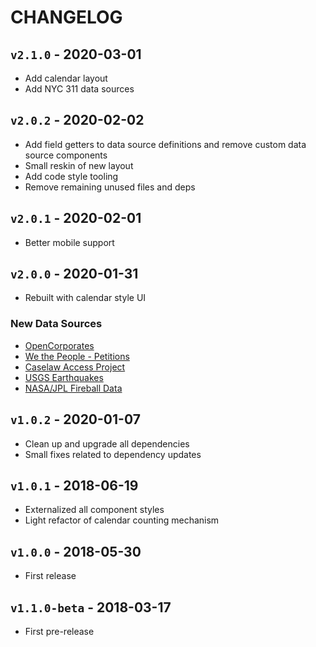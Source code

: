 # CHANGELOG

## `v2.1.0` - 2020-03-01

- Add calendar layout
- Add NYC 311 data sources

## `v2.0.2` - 2020-02-02

- Add field getters to data source definitions and remove custom data source components
- Small reskin of new layout
- Add code style tooling
- Remove remaining unused files and deps

## `v2.0.1` - 2020-02-01

- Better mobile support

## `v2.0.0` - 2020-01-31

- Rebuilt with calendar style UI

### New Data Sources

- [OpenCorporates](https://api.opencorporates.com/documentation/API-Reference)
- [We the People - Petitions](https://petitions.whitehouse.gov/developers)
- [Caselaw Access Project](https://case.law/api/)
- [USGS Earthquakes](https://earthquake.usgs.gov/fdsnws/event/1/)
- [NASA/JPL Fireball Data](https://ssd-api.jpl.nasa.gov/doc/fireball.html)

## `v1.0.2` - 2020-01-07

- Clean up and upgrade all dependencies
- Small fixes related to dependency updates

## `v1.0.1` - 2018-06-19

- Externalized all component styles
- Light refactor of calendar counting mechanism

## `v1.0.0` - 2018-05-30

- First release

## `v1.1.0-beta` - 2018-03-17

- First pre-release
